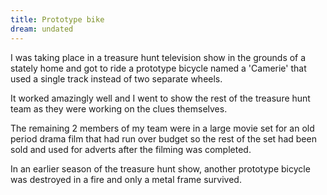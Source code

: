 ```yaml
---
title: Prototype bike
dream: undated
---
```


I was taking place in a treasure hunt television show in the grounds of a stately home and got to ride a prototype bicycle named a 'Camerie' that used a single track instead of two separate wheels.

It worked amazingly well and I went to show the rest of the treasure hunt team as they were working on the clues themselves.

The remaining 2 members of my team were in a large movie set for an old period drama film that had run over budget so the rest of the set had been sold and used for adverts after the filming was completed.

In an earlier season of the treasure hunt show, another prototype bicycle was destroyed in a fire and only a metal frame survived.